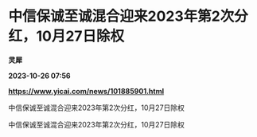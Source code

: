 # 中信保诚至诚混合迎来2023年第2次分红，10月27日除权
**灵犀**

**2023-10-26 07:56**

**https://www.yicai.com/news/101885901.html**

中信保诚至诚混合迎来2023年第2次分红，10月27日除权

中信保诚至诚混合迎来2023年第2次分红，10月27日除权